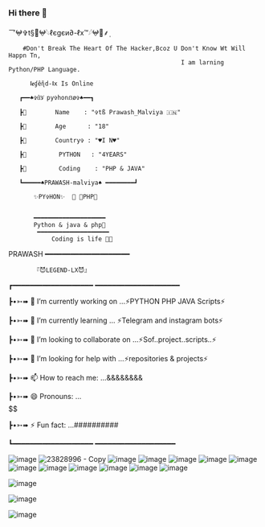 
### Hi there 👋

<!--
**LEGEND-LX/LEGEND-lx** is a ✨ _special_ ✨ repository because its `README.md` (this file) appears on your GitHub profile.

Here are some ideas to get you started:

-                         🔭 I’m currently working on ...PYTHON PHP JAVA Scripts 

-                                           🌱 I’m currently learning ... PYTHON & PHP & JAVA 

-               👯 I’m looking to collaborate on ...

-                     🤔 I’m looking for help with ... LEGEND-OS

-               🤔 I’m looking for help with ... LEGEND-OS

-             📫 How to reach me: ...

-                        😄 Pronouns: ...
 
-                   ⚡ Fun fact: ...
  


                                              -->乛𖤍✞︎t§🔱𖤍𓆩ℓєgєи∂-ℓx™𓆪𖤍🔱⸙‌ٖٖٖ

        #Don't Break The Heart Of The Hacker,Bcoz U Don't Know Wt Will Happn Tn,
                                                    I am larning Python/PHP Language.

          𝖑𝖊ɠêɳ̃d-𝖑x 𝙸𝚜 𝙾𝚗𝚕𝚒𝚗𝚎

       ┏━━♠️✞t͛ẞ̸ py✞honẞø✞♠️━━┓
                                                              
       ┣🌷        Name    : "✞tß Prawash_Malviya 🇮🇳"
                                                              
       ┣🌷        Age      : "18"
                                                              
       ┣🌷        Country✞ : "♥I N♥️"
                                                              
       ┣🌷         PYTHON   : "4YEARS"
                                                              
       ┣🌷         Coding    : "PHP & JAVA"
                                                  
       ┗━━━━━♠PRAWASH-malviya♠️ ━━━━━━━━┛
                                                              
           ✨PY✞HON✨  🔹 📜PHP📜 
                                                                                                                         
                                                                                                                                              
           ━━━━━━━━━━━━━━━━━━━━  
           Python & java & php💖
            ━━━━━━━━━━━━━━━━━━━━
                Coding is life 💝🖤


                                                                       
 PRAWASH
  ━━━━━━━━━━━━━━━━━━━━

                                                                           
           『😈LEGEND-LX😈』
┏━━━━━━━━━━━━━━━━━━━ ━━━━━━━━━━━━━━━━━━━━
                                                                       
┣•➳➠ 🔭 I’m currently working on ...⚡PYTHON PHP JAVA Scripts⚡
                                                                      
┣•➳➠ 🌱 I’m currently learning ... ⚡Telegram and instagram bots⚡
                                                                      
┣•➳➠ 👯 I’m looking to collaborate on ...⚡Sof..project..scripts..⚡
                                                                       
┣•➳➠ 🤔 I’m looking for help with ...⚡repositories & projects⚡
                                                                       
┣•➳➠ 📫 How to reach me: ...&&&&&&&&
                                                                      
┣•➳➠ 😄 Pronouns: ...$$$$$$$$$$
                                                                       
┣•➳➠ ⚡ Fun fact: ...##########
                                                                     
┗━━━━━━━━━━━━━━━━━━━ ━━━━━━━━━━━━━━━━━━━
 
 
 ![image](https://user-images.githubusercontent.com/87700009/133560780-0b124404-c06b-4588-8fd7-8a252b865338.png)
 ![23828996 - Copy](https://user-images.githubusercontent.com/87700009/132297993-586a4f2d-741c-4eff-8f43-9d5ce8978127.jpg)
 ![image](https://user-images.githubusercontent.com/87700009/133559934-d17c2c74-3507-43f7-8fa5-acf2a423993e.png)
 ![image](https://user-images.githubusercontent.com/87700009/133559990-894ac3fb-c7dd-4124-b9f5-8e8cb4ac936a.png)
 ![image](https://user-images.githubusercontent.com/87700009/133560007-abc6fe47-3780-4236-8a7e-9bad70075499.png)
 ![image](https://user-images.githubusercontent.com/87700009/133560031-e2fa94f5-451f-4b64-a383-11b7038a29e1.png)
![image](https://user-images.githubusercontent.com/87700009/133560082-78957753-cf91-4352-a44b-8e976b8a3f54.png)
![image](https://user-images.githubusercontent.com/87700009/133560586-8e4e3a0d-e817-4c50-bb65-25d92d6dab13.png)
![image](https://user-images.githubusercontent.com/87700009/133560146-ad26f1d2-5b3a-4fab-bf55-6bf089e5591b.png)
![image](https://user-images.githubusercontent.com/87700009/133560204-5c0ce9ad-6ee9-40a6-9f53-ff3f102fc4f8.png)
![image](https://user-images.githubusercontent.com/87700009/133560259-68b47181-534a-41cf-9e99-5c4b633a9d9d.png)
![image](https://user-images.githubusercontent.com/87700009/133560325-11b7af67-cb0d-4b54-8667-97d22dd22c2a.png)
![image](https://user-images.githubusercontent.com/87700009/133560500-f0e99c87-4900-435f-bbd0-4786fde28ac5.png)

![image](https://user-images.githubusercontent.com/87700009/133560365-0e23ac0d-5a8d-47c9-a6d8-74bc024ba947.png)

 ![image](https://user-images.githubusercontent.com/87700009/133560527-8bdaddc1-1b08-4ac9-80e7-6c29b277b364.png)
 
![image](https://user-images.githubusercontent.com/87700009/133560708-e9e98408-1a46-4e06-8efb-c6efd5c68c30.png)

